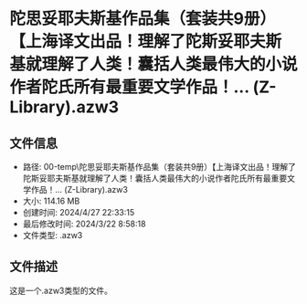 ﻿# 陀思妥耶夫斯基作品集（套装共9册）【上海译文出品！理解了陀斯妥耶夫斯基就理解了人类！囊括人类最伟大的小说作者陀氏所有最重要文学作品！... (Z-Library).azw3

## 文件信息
- 路径: 00-temp\陀思妥耶夫斯基作品集（套装共9册）【上海译文出品！理解了陀斯妥耶夫斯基就理解了人类！囊括人类最伟大的小说作者陀氏所有最重要文学作品！... (Z-Library).azw3
- 大小: 114.16 MB
- 创建时间: 2024/4/27 22:33:15
- 最后修改时间: 2024/3/22 8:58:18
- 文件类型: .azw3

## 文件描述
这是一个.azw3类型的文件。

